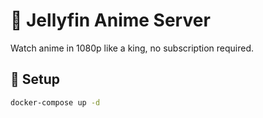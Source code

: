 # 🍿 Jellyfin Anime Server

Watch anime in 1080p like a king, no subscription required.

## 🔧 Setup
```bash
docker-compose up -d
